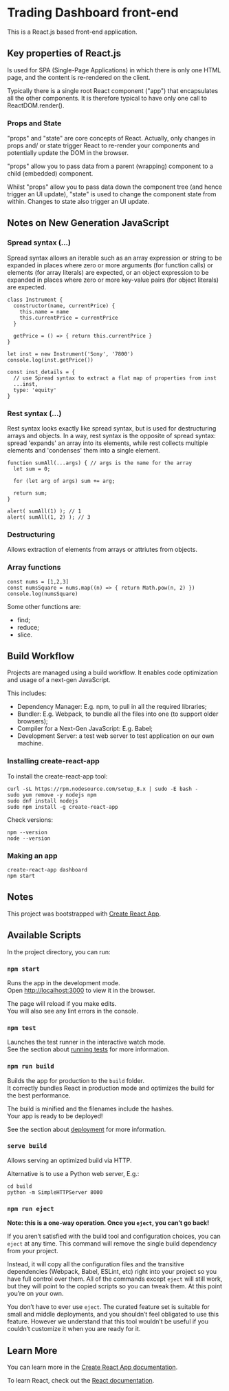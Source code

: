 # Trading Dashboard front-end

This is a React.js based front-end application.

## Key properties of React.js

Is used for SPA (Single-Page Applications) in which there is only one HTML page, and the content is re-rendered on the client.

Typically there is a single root React component ("app") that encapsulates all the other components.
It is therefore typical to have only one call to ReactDOM.render().

### Props and State

"props"  and "state"  are core concepts of React. Actually, only changes in props  and/ or state  trigger React to re-render your components and potentially update the DOM in the browser.

"props" allow you to pass data from a parent (wrapping) component to a child (embedded) component.

Whilst "props" allow you to pass data down the component tree (and hence trigger an UI update), "state" is used to change the component state from within. Changes to state also trigger an UI update.

## Notes on New Generation JavaScript

### Spread syntax (...)

Spread syntax allows an iterable such as an array expression or string to be expanded in places where zero or more arguments (for function calls) or elements (for array literals) are expected, or an object expression to be expanded in places where zero or more key-value pairs (for object literals) are expected.

```
class Instrument {
  constructor(name, currentPrice) {
    this.name = name
    this.currentPrice = currentPrice
  }

  getPrice = () => { return this.currentPrice }
}

let inst = new Instrument('Sony', '7800')
console.log(inst.getPrice())

const inst_details = {
  // use Spread syntax to extract a flat map of properties from inst
  ...inst,
  type: 'equity'
}
```

### Rest syntax (...)

Rest syntax looks exactly like spread syntax, but is used for destructuring arrays and objects. In a way, rest syntax is the opposite of spread syntax: spread 'expands' an array into its elements, while rest collects multiple elements and 'condenses' them into a single element.

```
function sumAll(...args) { // args is the name for the array
  let sum = 0;

  for (let arg of args) sum += arg;

  return sum;
}

alert( sumAll(1) ); // 1
alert( sumAll(1, 2) ); // 3
```

### Destructuring

Allows extraction of elements from arrays or attriutes from objects.

### Array functions

```
const nums = [1,2,3]
const numsSquare = nums.map((n) => { return Math.pow(n, 2) })
console.log(numsSquare)
```

Some other functions are:
  * find;
  * reduce;
  * slice.

## Build Workflow

Projects are managed using a build workflow. It enables code optimization and usage of a next-gen JavaScript.

This includes:
  * Dependency Manager: E.g. npm, to pull in all the required libraries;
  * Bundler: E.g. Webpack, to bundle all the files into one (to support older browsers);
  * Compiler for a Next-Gen JavaScript: E.g. Babel;
  * Development Server: a test web server to test application on our own machine.

### Installing create-react-app

To install the create-react-app tool:
```
curl -sL https://rpm.nodesource.com/setup_8.x | sudo -E bash -
sudo yum remove -y nodejs npm
sudo dnf install nodejs
sudo npm install -g create-react-app
```

Check versions:
```
npm --version
node --version
```

### Making an app

```
create-react-app dashboard
npm start
```

## Notes

This project was bootstrapped with [Create React App](https://github.com/facebook/create-react-app).

## Available Scripts

In the project directory, you can run:

### `npm start`

Runs the app in the development mode.<br>
Open [http://localhost:3000](http://localhost:3000) to view it in the browser.

The page will reload if you make edits.<br>
You will also see any lint errors in the console.

### `npm test`

Launches the test runner in the interactive watch mode.<br>
See the section about [running tests](https://facebook.github.io/create-react-app/docs/running-tests) for more information.

### `npm run build`

Builds the app for production to the `build` folder.<br>
It correctly bundles React in production mode and optimizes the build for the best performance.

The build is minified and the filenames include the hashes.<br>
Your app is ready to be deployed!

See the section about [deployment](https://facebook.github.io/create-react-app/docs/deployment) for more information.

### `serve build`

Allows serving an optimized build via HTTP.

Alternative is to use a Python web server, E.g.:
```
cd build
python -m SimpleHTTPServer 8000
```

### `npm run eject`

**Note: this is a one-way operation. Once you `eject`, you can’t go back!**

If you aren’t satisfied with the build tool and configuration choices, you can `eject` at any time. This command will remove the single build dependency from your project.

Instead, it will copy all the configuration files and the transitive dependencies (Webpack, Babel, ESLint, etc) right into your project so you have full control over them. All of the commands except `eject` will still work, but they will point to the copied scripts so you can tweak them. At this point you’re on your own.

You don’t have to ever use `eject`. The curated feature set is suitable for small and middle deployments, and you shouldn’t feel obligated to use this feature. However we understand that this tool wouldn’t be useful if you couldn’t customize it when you are ready for it.

## Learn More

You can learn more in the [Create React App documentation](https://facebook.github.io/create-react-app/docs/getting-started).

To learn React, check out the [React documentation](https://reactjs.org/).
